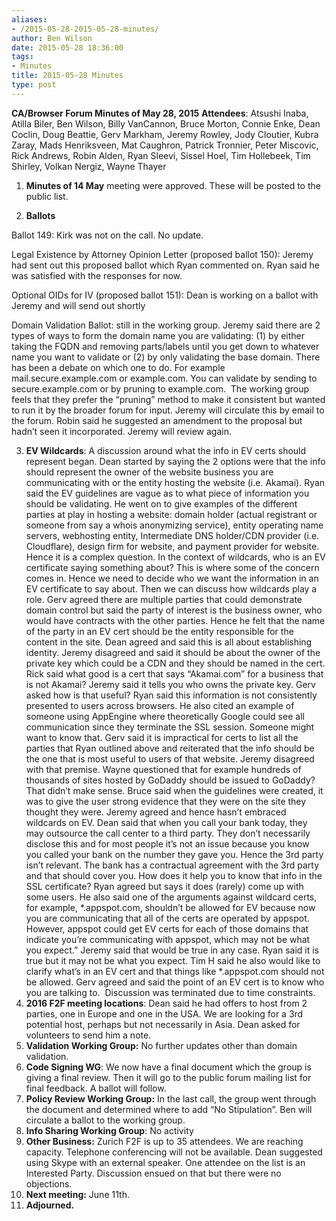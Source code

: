 ```yaml
---
aliases:
- /2015-05-28-2015-05-28-minutes/
author: Ben Wilson
date: 2015-05-28 18:36:00
tags:
- Minutes
title: 2015-05-28 Minutes
type: post
---
```


**CA/Browser Forum Minutes of May 28, 2015**
**Attendees**: Atsushi Inaba, Atilla Biler, Ben Wilson, Billy VanCannon, Bruce Morton, Connie Enke, Dean Coclin, Doug Beattie, Gerv Markham, Jeremy Rowley, Jody Cloutier, Kubra Zaray, Mads Henriksveen, Mat Caughron, Patrick Tronnier, Peter Miscovic, Rick Andrews, Robin Alden, Ryan Sleevi, Sissel Hoel, Tim Hollebeek, Tim Shirley, Volkan Nergiz, Wayne Thayer

1. **Minutes of 14 May** meeting were approved. These will be posted to the public list.

1. **Ballots**

Ballot 149: Kirk was not on the call. No update.

Legal Existence by Attorney Opinion Letter (proposed ballot 150): Jeremy had sent out this proposed ballot which Ryan commented on. Ryan said he was satisfied with the responses for now.

Optional OIDs for IV (proposed ballot 151): Dean is working on a ballot with Jeremy and will send out shortly

Domain Validation Ballot: still in the working group. Jeremy said there are 2 types of ways to form the domain name you are validating: (1) by either taking the FQDN and removing parts/labels until you get down to whatever name you want to validate or (2) by only validating the base domain. There has been a debate on which one to do. For example mail.secure.example.com or example.com. You can validate by sending to secure.example.com or by pruning to example.com.  The working group feels that they prefer the “pruning” method to make it consistent but wanted to run it by the broader forum for input. Jeremy will circulate this by email to the forum. Robin said he suggested an amendment to the proposal but hadn’t seen it incorporated. Jeremy will review again.

3. **EV Wildcards**: A discussion around what the info in EV certs should represent began. Dean started by saying the 2 options were that the info should represent the owner of the website business you are communicating with or the entity hosting the website (i.e. Akamai). Ryan said the EV guidelines are vague as to what piece of information you should be validating. He went on to give examples of the different parties at play in hosting a website: domain holder (actual registrant or someone from say a whois anonymizing service), entity operating name servers, webhosting entity, Intermediate DNS holder/CDN provider (i.e. Cloudflare), design firm for website, and payment provider for website. Hence it is a complex question. In the context of wildcards, who is an EV certificate saying something about? This is where some of the concern comes in. Hence we need to decide who we want the information in an EV certificate to say about. Then we can discuss how wildcards play a role. Gerv agreed there are multiple parties that could demonstrate domain control but said the party of interest is the business owner, who would have contracts with the other parties. Hence he felt that the name of the party in an EV cert should be the entity responsible for the content in the site. Dean agreed and said this is all about establishing identity. Jeremy disagreed and said it should be about the owner of the private key which could be a CDN and they should be named in the cert. Rick said what good is a cert that says “Akamai.com” for a business that is not Akamai? Jeremy said it tells you who owns the private key. Gerv asked how is that useful? Ryan said this information is not consistently presented to users across browsers. He also cited an example of someone using AppEngine where theoretically Google could see all communication since they terminate the SSL session. Someone might want to know that. Gerv said it is impractical for certs to list all the parties that Ryan outlined above and reiterated that the info should be the one that is most useful to users of that website. Jeremy disagreed with that premise. Wayne questioned that for example hundreds of thousands of sites hosted by GoDaddy should be issued to GoDaddy? That didn’t make sense. Bruce said when the guidelines were created, it was to give the user strong evidence that they were on the site they thought they were. Jeremy agreed and hence hasn’t embraced wildcards on EV. Dean said that when you call your bank today, they may outsource the call center to a third party. They don’t necessarily disclose this and for most people it’s not an issue because you know you called your bank on the number they gave you. Hence the 3rd party isn’t relevant. The bank has a contractual agreement with the 3rd party and that should cover you. How does it help you to know that info in the SSL certificate? Ryan agreed but says it does (rarely) come up with some users. He also said one of the arguments against wildcard certs, for example, \*.appspot.com, shouldn’t be allowed for EV because now you are communicating that all of the certs are operated by appspot. However, appspot could get EV certs for each of those domains that indicate you’re communicating with appspot, which may not be what you expect.” Jeremy said that would be true in any case. Ryan said it is true but it may not be what you expect. Tim H said he also would like to clarify what’s in an EV cert and that things like \*.appspot.com should not be allowed. Gerv agreed and said the point of an EV cert is to know who you are talking to.  Discussion was terminated due to time constraints.
1. **2016 F2F meeting locations**: Dean said he had offers to host from 2 parties, one in Europe and one in the USA. We are looking for a 3rd potential host, perhaps but not necessarily in Asia. Dean asked for volunteers to send him a note.
1. **Validation Working Group:** No further updates other than domain validation.
1. **Code Signing WG**: We now have a final document which the group is giving a final review. Then it will go to the public forum mailing list for final feedback. A ballot will follow.
1. **Policy Review Working Group:** In the last call, the group went through the document and determined where to add “No Stipulation”. Ben will circulate a ballot to the working group.
1. **Info Sharing Working Group**: No activity
1. **Other Business:** Zurich F2F is up to 35 attendees. We are reaching capacity. Telephone conferencing will not be available. Dean suggested using Skype with an external speaker. One attendee on the list is an Interested Party. Discussion ensued on that but there were no objections.
1. **Next meeting:** June 11th.
1. **Adjourned.**